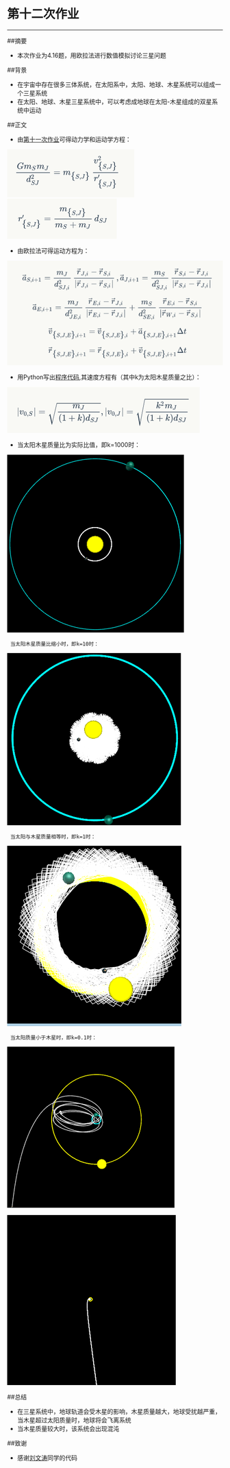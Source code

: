 # 第十二次作业



---

##摘要
- 本次作业为4.16题，用欧拉法进行数值模拟讨论三星问题

##背景
- 在宇宙中存在很多三体系统，在太阳系中，太阳、地球、木星系统可以组成一个三星系统
- 在太阳、地球、木星三星系统中，可以考虑成地球在太阳-木星组成的双星系统中运动

##正文
- 由[第十一次作业][1]可得动力学和运动学方程：

![](https://github.com/axbzsf/computationalphysics_N2013301020106/blob/master/homework12/homework121.png)
![](https://github.com/axbzsf/computationalphysics_N2013301020106/blob/master/homework12/homework122.png)
   
- 由欧拉法可得运动方程为：

![](https://github.com/axbzsf/computationalphysics_N2013301020106/blob/master/homework12/homework123.png)
   
- 用Python写出[程序代码](https://github.com/Adener/Program/blob/master/%E7%AC%AC%E5%8D%81%E4%BA%8C%E6%AC%A1%E4%BD%9C%E4%B8%9A1.py),其速度方程有（其中k为太阳木星质量之比）：


![](https://github.com/axbzsf/computationalphysics_N2013301020106/blob/master/homework12/homework124.png)
   
  
- 当太阳木星质量比为实际比值，即k=1000时：

![](https://github.com/axbzsf/computationalphysics_N2013301020106/blob/master/homework12/homework12a.png)
   
     当太阳木星质量比缩小时，即k=10时：

![](https://github.com/axbzsf/computationalphysics_N2013301020106/blob/master/homework12/homework12b.png)
    
     当太阳与木星质量相等时，即k=1时：

![](https://github.com/axbzsf/computationalphysics_N2013301020106/blob/master/homework12/homework12c.png)
   
     当太阳质量小于木星时，即k=0.1时：

![](https://github.com/axbzsf/computationalphysics_N2013301020106/blob/master/homework12/homework12d.png)
   
![](https://github.com/axbzsf/computationalphysics_N2013301020106/blob/master/homework12/homework12e.png)
  
##总结
- 在三星系统中，地球轨道会受木星的影响，木星质量越大，地球受扰越严重，当木星超过太阳质量时，地球将会飞离系统
- 当木星质量较大时，该系统会出现混沌

##致谢
- 感谢[刘文涛][2]同学的代码


  [1]: https://github.com/Adener/computationalphysics_N2013301020117/blob/master/%E7%AC%AC%E5%8D%81%E4%B8%80%E6%AC%A1%E4%BD%9C%E4%B8%9A.md
  [2]: https://github.com/whuCanon
